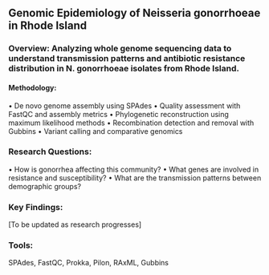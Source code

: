 ## Genomic Epidemiology of Neisseria gonorrhoeae in Rhode Island
### Overview: Analyzing whole genome sequencing data to understand transmission patterns and antibiotic resistance distribution in N. gonorrhoeae isolates from Rhode Island.
#### Methodology:
•	De novo genome assembly using SPAdes
•	Quality assessment with FastQC and assembly metrics
•	Phylogenetic reconstruction using maximum likelihood methods
•	Recombination detection and removal with Gubbins
•	Variant calling and comparative genomics
### Research Questions:
•	How is gonorrhea affecting this community?
•	What genes are involved in resistance and susceptibility?
•	What are the transmission patterns between demographic groups?
### Key Findings: 
[To be updated as research progresses]
### Tools:
SPAdes, FastQC, Prokka, Pilon, RAxML, Gubbins

